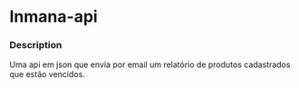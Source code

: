 # Inmana-api

### Description

Uma api em json que envia por email um relatório de produtos cadastrados que estão vencidos.